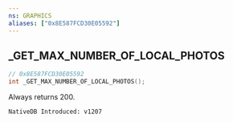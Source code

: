 ```yaml
---
ns: GRAPHICS
aliases: ["0x8E587FCD30E05592"]
---
```

## _GET_MAX_NUMBER_OF_LOCAL_PHOTOS

```c
// 0x8E587FCD30E05592
int _GET_MAX_NUMBER_OF_LOCAL_PHOTOS();
```

Always returns 200.

```
NativeDB Introduced: v1207
```

